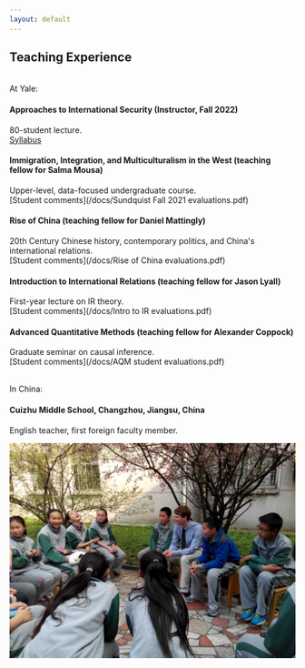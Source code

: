```yaml
---
layout: default
---
```


## Teaching Experience
<br>At Yale:

#### Approaches to International Security (Instructor, Fall 2022)
80-student lecture.  
[Syllabus](/docs/AIS_syllabus.pdf)

#### Immigration, Integration, and Multiculturalism in the West (teaching fellow for Salma Mousa)
Upper-level, data-focused undergraduate course.  
[Student comments](/docs/Sundquist Fall 2021 evaluations.pdf)

#### Rise of China (teaching fellow for Daniel Mattingly)
20th Century Chinese history, contemporary politics, and China's international relations.  
[Student comments](/docs/Rise of China evaluations.pdf)

#### Introduction to International Relations (teaching fellow for Jason Lyall)
First-year lecture on IR theory.  
[Student comments](/docs/Intro to IR evaluations.pdf)

#### Advanced Quantitative Methods (teaching fellow for Alexander Coppock)
Graduate seminar on causal inference.  
[Student comments](/docs/AQM student evaluations.pdf)

<br>
In China:
<br>

#### Cuizhu Middle School, Changzhou, Jiangsu, China
English teacher, first foreign faculty member.

![](/assets/img/cuizhu.jpeg)

